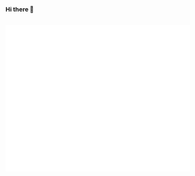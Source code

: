 ### Hi there 👋
<div align="center">
	<br>
	<a href="https://github.com/dizars1776/css-in-readme-like-wat.git">
		<img src="header.svg" width="800" height="400">
	</a>
	<br>
</div>
